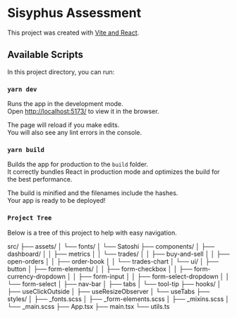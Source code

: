 # Sisyphus Assessment

This project was created with [Vite and React](https://vitejs.dev/guide/).

## Available Scripts

In this project directory, you can run:

### `yarn dev`

Runs the app in the development mode.\
Open [http://localhost:5173/](http://localhost:5173) to view it in the browser.

The page will reload if you make edits.\
You will also see any lint errors in the console.


### `yarn build`

Builds the app for production to the `build` folder.\
It correctly bundles React in production mode and optimizes the build for the best performance.

The build is minified and the filenames include the hashes.\
Your app is ready to be deployed!


### `Project Tree`

Below is a tree of this project to help with easy navigation.

src/
├── assets/
│   └── fonts/
│       └── Satoshi
├── components/
│   ├── dashboard/
│   │   ├── metrics
│   │   └── trades/
│   │       ├── buy-and-sell
│   │       ├── open-orders
│   │       ├── order-book
│   │       └── trades-chart
│   └── ui/
│       ├── button
│       ├── form-elements/
│       │   ├── form-checkbox
│       │   ├── form-currency-dropdown
│       │   ├── form-input
│       │   ├── form-select-dropdown
│       │   └── form-select
│       ├── nav-bar
│       ├── tabs
│       └── tool-tip
├── hooks/
│   ├── useClickOutside
│   ├── useResizeObserver
│   └── useTabs
├── styles/
│   ├── _fonts.scss
│   ├── _form-elements.scss
│   ├── _mixins.scss
│   └── _main.scss
├── App.tsx
├── main.tsx
└── utils.ts